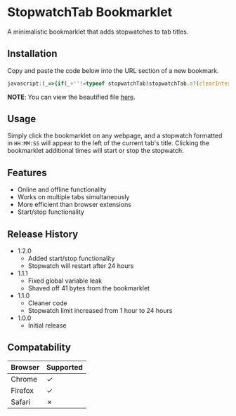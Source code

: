 # StopwatchTab Bookmarklet
A minimalistic bookmarklet that adds stopwatches to tab titles.

## Installation
Copy and paste the code below into the URL section of a new bookmark.
```javascript
javascript:(_=>{if(_+''!=typeof stopwatchTab)stopwatchTab.a?(clearInterval(stopwatchTab.i),stopwatchTab.a=!1):(stopwatchTab.s(),stopwatchTab.a=!0);else{this.stopwatchTab={a:!0};let d=0,a=document,b=a.title;(stopwatchTab.s=()=>stopwatchTab.i=setInterval(_=>{d++,a.title=`(${new Date(1e3*d).toJSON().substr(11,8)}) ${b}`},1e3))()}})()
```
**NOTE**: You can view the beautified file [here](../master/stopwatchtab.js).

## Usage
Simply click the bookmarklet on any webpage, and a stopwatch formatted in `HH:MM:SS` will appear to the left of the current tab's title. Clicking the bookmarklet additional times will start or stop the stopwatch.

## Features
* Online and offline functionality
* Works on multiple tabs simultaneously
* More efficient than browser extensions
* Start/stop functionality

## Release History
* 1.2.0
  * Added start/stop functionality
  * Stopwatch will restart after 24 hours
* 1.1.1
  * Fixed global variable leak
  * Shaved off 41 bytes from the bookmarklet
* 1.1.0
  * Cleaner code
  * Stopwatch limit increased from 1 hour to 24 hours
* 1.0.0
  * Initial release

## Compatability
Browser | Supported
--------|------------
Chrome  |     ✓
Firefox |     ✓
Safari  |     ✗
